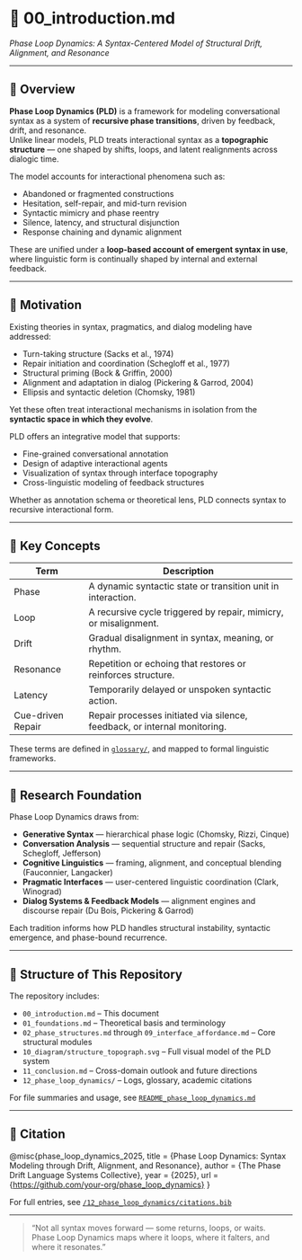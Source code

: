 # 📘 00_introduction.md  
*Phase Loop Dynamics: A Syntax-Centered Model of Structural Drift, Alignment, and Resonance*

---

## 🔹 Overview

**Phase Loop Dynamics (PLD)** is a framework for modeling conversational syntax as a system of **recursive phase transitions**, driven by feedback, drift, and resonance.  
Unlike linear models, PLD treats interactional syntax as a **topographic structure** — one shaped by shifts, loops, and latent realignments across dialogic time.

The model accounts for interactional phenomena such as:

- Abandoned or fragmented constructions  
- Hesitation, self-repair, and mid-turn revision  
- Syntactic mimicry and phase reentry  
- Silence, latency, and structural disjunction  
- Response chaining and dynamic alignment

These are unified under a **loop-based account of emergent syntax in use**, where linguistic form is continually shaped by internal and external feedback.

---

## 🔹 Motivation

Existing theories in syntax, pragmatics, and dialog modeling have addressed:

- Turn-taking structure (Sacks et al., 1974)  
- Repair initiation and coordination (Schegloff et al., 1977)  
- Structural priming (Bock & Griffin, 2000)  
- Alignment and adaptation in dialog (Pickering & Garrod, 2004)  
- Ellipsis and syntactic deletion (Chomsky, 1981)

Yet these often treat interactional mechanisms in isolation from the **syntactic space in which they evolve**.

PLD offers an integrative model that supports:

- Fine-grained conversational annotation  
- Design of adaptive interactional agents  
- Visualization of syntax through interface topography  
- Cross-linguistic modeling of feedback structures

Whether as annotation schema or theoretical lens, PLD connects syntax to recursive interactional form.

---

## 🔹 Key Concepts

| Term                | Description |
|---------------------|-------------|
| Phase               | A dynamic syntactic state or transition unit in interaction. |
| Loop                | A recursive cycle triggered by repair, mimicry, or misalignment. |
| Drift               | Gradual disalignment in syntax, meaning, or rhythm. |
| Resonance           | Repetition or echoing that restores or reinforces structure. |
| Latency             | Temporarily delayed or unspoken syntactic action. |
| Cue-driven Repair   | Repair processes initiated via silence, feedback, or internal monitoring. |

These terms are defined in [`glossary/`](../12_phase_loop_dynamics/glossary_academic_mapping_v2.md), and mapped to formal linguistic frameworks.

---

## 🔹 Research Foundation

Phase Loop Dynamics draws from:

- **Generative Syntax** — hierarchical phase logic (Chomsky, Rizzi, Cinque)  
- **Conversation Analysis** — sequential structure and repair (Sacks, Schegloff, Jefferson)  
- **Cognitive Linguistics** — framing, alignment, and conceptual blending (Fauconnier, Langacker)  
- **Pragmatic Interfaces** — user-centered linguistic coordination (Clark, Winograd)  
- **Dialog Systems & Feedback Models** — alignment engines and discourse repair (Du Bois, Pickering & Garrod)

Each tradition informs how PLD handles structural instability, syntactic emergence, and phase-bound recurrence.

---

## 🔹 Structure of This Repository

The repository includes:

- `00_introduction.md` – This document  
- `01_foundations.md` – Theoretical basis and terminology  
- `02_phase_structures.md` through `09_interface_affordance.md` – Core structural modules  
- `10_diagram/structure_topograph.svg` – Full visual model of the PLD system  
- `11_conclusion.md` – Cross-domain outlook and future directions  
- `12_phase_loop_dynamics/` – Logs, glossary, academic citations  

For file summaries and usage, see [`README_phase_loop_dynamics.md`](../README_phase_loop_dynamics.md)

---

## 🔹 Citation


@misc{phase_loop_dynamics_2025,
title = {Phase Loop Dynamics: Syntax Modeling through Drift, Alignment, and Resonance},
author = {The Phase Drift Language Systems Collective},
year = {2025},
url = {https://github.com/your-org/phase_loop_dynamics}
}


For full entries, see [`/12_phase_loop_dynamics/citations.bib`](../12_phase_loop_dynamics/citations.bib)

---

> “Not all syntax moves forward — some returns, loops, or waits.  
> Phase Loop Dynamics maps where it loops, where it falters, and where it resonates.”
